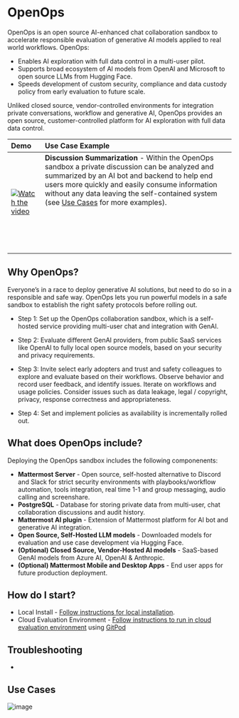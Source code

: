 # OpenOps

OpenOps is an open source AI-enhanced chat collaboration sandbox to accelerate responsible evaluation of generative AI models applied to real world workflows. OpenOps:

* Enables AI exploration with full data control in a multi-user pilot.
* Supports broad ecosystem of AI models from OpenAI and Microsoft to open source LLMs from Hugging Face.
* Speeds development of custom security, compliance and data custody policy from early evaluation to future scale.

Unliked closed source, vendor-controlled environments for integration private conversations, workflow and generative AI, OpenOps provides an open source, customer-controlled platform for AI exploration with full data data control.

| Demo | Use Case Example |
|:---|:---|
| [![Watch the video](https://github-production-user-asset-6210df.s3.amazonaws.com/177788/244097585-1dbe51fa-fb6c-411f-9e18-4e2c99d4c2f2.png)](https://community.mattermost.com/files/k4gdq47njfg6uxuzr5toq5eb4a/public?h=_Lu6LPIGENzL15vfKYSw3AId2yKSGAGySMH9nCRBr24) | **Discussion Summarization** - Within the OpenOps sandbox a private discussion can be analyzed and summarized by an AI bot and backend to help end users more quickly and easily consume information without any data leaving the self-contained system (see [Use Cases](#use-cases) for more examples). <br><br><br><br><br><br>   |

## Why OpenOps?

Everyone’s in a race to deploy generative AI solutions, but need to do so in a responsible and safe way. OpenOps lets you run powerful models in a safe sandbox to establish the right safety protocols before rolling out.

- Step 1: Set up the OpenOps collaboration sandbox, which is a self-hosted service providing multi-user chat and integration with GenAI. 

- Step 2: Evaluate different GenAI providers, from public SaaS services like OpenAI to fully local open source models, based on your security and privacy requirements.

- Step 3: Invite select early adopters and trust and safety colleagues to explore and evaluate based on their workflows. Observe behavior and record user feedback, and identify issues. Iterate on workflows and usage policies. Consider issues such as data leakage, legal / copyright, privacy, response correctness and appropriateness.

- Step 4: Set and implement policies as availability is incrementally rolled out.

## What does OpenOps include? 

Deploying the OpenOps sandbox includes the following componenents: 
- **Mattermost Server** - Open source, self-hosted alternative to Discord and Slack for strict security environments with playbooks/workflow automation, tools integration, real time 1-1 and group messaging, audio calling and screenshare.  
- **PostgreSQL** - Database for storing private data from multi-user, chat collaboration discussions and audit history.    
- **Mattermost AI plugin** - Extension of Mattermost platform for AI bot and generative AI integration. 
- **Open Source, Self-Hosted LLM models** - Downloaded models for evaluation and use case development via Hugging Face. 
- **(Optional) Closed Source, Vendor-Hosted AI models** - SaaS-based GenAI models from Azure AI, OpenAI & Anthropic.  
- **(Optional) Mattermost Mobile and Desktop Apps** - End user apps for future production deployment. 

## How do I start? 

- Local Install - [Follow instructions for local installation](https://github.com/mattermost/mattermost-plugin-ai#local). 
- Cloud Evaluation Environment - [Follow instructions to run in cloud evaluation environment](https://github.com/mattermost/mattermost-plugin-ai#gitpod) using [GitPod](https://www.gitpod.io/) 

## Troubleshooting 

- 

## Use Cases 




![image](https://github.com/it33/sandbox/assets/177788/52edf4ed-0c69-467b-aa30-1a820450a7a6)






